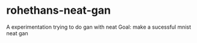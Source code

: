 # rohethans-neat-gan
A experimentation trying to do gan with neat
Goal: make a sucessful mnist neat gan
